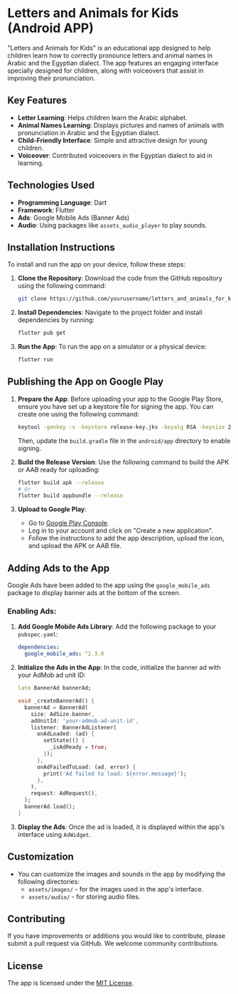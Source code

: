 # Letters and Animals for Kids (Android APP)

"Letters and Animals for Kids" is an educational app designed to help children learn how to correctly pronounce letters and animal names in Arabic and the Egyptian dialect. The app features an engaging interface specially designed for children, along with voiceovers that assist in improving their pronunciation.

## Key Features

- **Letter Learning**: Helps children learn the Arabic alphabet.
- **Animal Names Learning**: Displays pictures and names of animals with pronunciation in Arabic and the Egyptian dialect.
- **Child-Friendly Interface**: Simple and attractive design for young children.
- **Voiceover**: Contributed voiceovers in the Egyptian dialect to aid in learning.

## Technologies Used

- **Programming Language**: Dart
- **Framework**: Flutter
- **Ads**: Google Mobile Ads (Banner Ads)
- **Audio**: Using packages like `assets_audio_player` to play sounds.

## Installation Instructions

To install and run the app on your device, follow these steps:

1. **Clone the Repository**:
   Download the code from the GitHub repository using the following command:

   ```bash
   git clone https://github.com/yourusername/letters_and_animals_for_kids.git
   ```

2. **Install Dependencies**:
   Navigate to the project folder and install dependencies by running:

   ```bash
   flutter pub get
   ```

3. **Run the App**:
   To run the app on a simulator or a physical device:

   ```bash
   flutter run
   ```

## Publishing the App on Google Play

1. **Prepare the App**:
   Before uploading your app to the Google Play Store, ensure you have set up a keystore file for signing the app. You can create one using the following command:

   ```bash
   keytool -genkey -v -keystore release-key.jks -keyalg RSA -keysize 2048 -validity 10000 -alias release
   ```

   Then, update the `build.gradle` file in the `android/app` directory to enable signing.

2. **Build the Release Version**:
   Use the following command to build the APK or AAB ready for uploading:

   ```bash
   flutter build apk --release
   # Or
   flutter build appbundle --release
   ```

3. **Upload to Google Play**:
   - Go to [Google Play Console](https://play.google.com/console).
   - Log in to your account and click on "Create a new application".
   - Follow the instructions to add the app description, upload the icon, and upload the APK or AAB file.

## Adding Ads to the App

Google Ads have been added to the app using the `google_mobile_ads` package to display banner ads at the bottom of the screen.

### Enabling Ads:

1. **Add Google Mobile Ads Library**:
   Add the following package to your `pubspec.yaml`:

   ```yaml
   dependencies:
     google_mobile_ads: ^2.3.0
   ```

2. **Initialize the Ads in the App**:
   In the code, initialize the banner ad with your AdMob ad unit ID:

   ```dart
   late BannerAd bannerAd;

   void _createBannerAd() {
     bannerAd = BannerAd(
       size: AdSize.banner,
       adUnitId: 'your-admob-ad-unit-id',
       listener: BannerAdListener(
         onAdLoaded: (ad) {
           setState(() {
             _isAdReady = true;
           });
         },
         onAdFailedToLoad: (ad, error) {
           print('Ad failed to load: ${error.message}');
         },
       ),
       request: AdRequest(),
     );
     bannerAd.load();
   }
   ```

3. **Display the Ads**:
   Once the ad is loaded, it is displayed within the app's interface using `AdWidget`.

## Customization

- You can customize the images and sounds in the app by modifying the following directories:
  - `assets/images/` - for the images used in the app's interface.
  - `assets/audio/` - for storing audio files.

## Contributing

If you have improvements or additions you would like to contribute, please submit a pull request via GitHub. We welcome community contributions.

## License

The app is licensed under the [MIT License](LICENSE).
